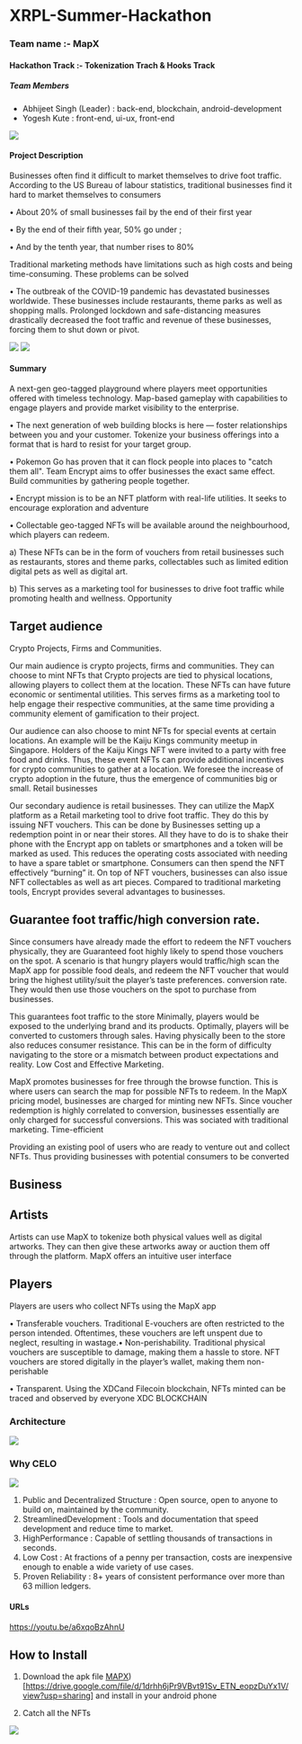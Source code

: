 # XRPL-Summer-Hackathon
### Team name :- MapX
#### Hackathon Track :- Tokenization Trach & Hooks Track


##### Team Members
- Abhijeet Singh (Leader) : back-end, blockchain, android-development
- Yogesh Kute : front-end, ui-ux, front-end

<img src='./screenshot/prot1.jpg' />

#### Project Description
Businesses often find it difficult to market themselves to drive foot traffic. According to the US Bureau of labour statistics, traditional businesses find it hard to market themselves to consumers

• About 20% of small businesses fail by the end of their first year

• By the end of their fifth year, 50% go under ;

•  And by the tenth year, that number rises to 80%

Traditional marketing methods have limitations such as high costs and being time-consuming. These problems can be solved

 • The outbreak of the COVID-19 pandemic has devastated businesses worldwide. These businesses include restaurants, theme parks as well as shopping malls. Prolonged lockdown and safe-distancing measures drastically decreased the foot traffic and revenue of these businesses, forcing them to shut down or pivot.

<img src='./screenshot/prot2.jpg' />

<img src='./screenshot/prot3.jpg' />

#### Summary
A next-gen geo-tagged playground where players meet opportunities offered with timeless technology. Map-based gameplay with capabilities to engage players and provide market visibility to the enterprise.

  • The next generation of web building blocks is here — foster relationships between you and your customer. Tokenize your business offerings into a format that is hard to resist for your target group.


  • Pokemon Go has proven that it can flock people into places to "catch them all". Team Encrypt aims to offer businesses the exact same effect. Build communities by gathering people together.


  • Encrypt mission is to be an NFT platform with real-life utilities. It seeks to encourage exploration and adventure

  • Collectable geo-tagged NFTs will be available around the neighbourhood, which players can redeem.

a) These NFTs can be in the form of vouchers from retail businesses such as restaurants, stores and theme parks, collectables such as limited edition digital pets as well as digital art.

b) This serves as a marketing tool for businesses to drive foot traffic while promoting health and wellness.
Opportunity


## Target audience

Crypto Projects, Firms and Communities.

Our main audience is crypto projects, firms and communities. They can choose to mint NFTs that Crypto projects are tied to physical locations, allowing players to collect them at the location. These NFTs can have future economic or sentimental utilities. This serves firms as a marketing tool to help engage their respective communities, at the same time providing a community element of gamification to their project.

Our audience can also choose to mint NFTs for special events at certain locations. An example will be the Kaiju Kings community meetup in Singapore. Holders of the Kaiju Kings NFT were invited to a party with free food and drinks. Thus, these event NFTs can provide additional incentives for crypto communities to gather at a location. We foresee the increase of crypto adoption in the future, thus the emergence of communities big or small. Retail businesses

Our secondary audience is retail businesses. They can utilize the MapX platform as a Retail marketing tool to drive foot traffic. They do this by issuing NFT vouchers. This can be done by Businesses setting up a redemption point in or near their stores. All they have to do is to shake their phone with the Encrypt app on tablets or smartphones and a token will be marked as used. This reduces the operating costs associated with needing to have a spare tablet or smartphone. Consumers can then spend the NFT effectively “burning” it. On top of NFT vouchers, businesses can also issue NFT collectables as well as art pieces. Compared to traditional marketing tools, Encrypt provides several advantages to businesses.

## Guarantee foot traffic/high conversion rate.

Since consumers have already made the effort to redeem the NFT vouchers physically, they are Guaranteed foot highly likely to spend those vouchers on the spot. A scenario is that hungry players would traffic/high scan the MapX app for possible food deals, and redeem the NFT voucher that would bring the highest utility/suit the player’s taste preferences. conversion rate. They would then use those vouchers on the spot to purchase from businesses.

This guarantees foot traffic to the store Minimally, players would be exposed to the underlying brand and its products. Optimally, players will be converted to customers through sales. Having physically been to the store also reduces consumer resistance. This can be in the form of difficulty navigating to the store or a mismatch between product expectations and reality. Low Cost and Effective Marketing.

MapX promotes businesses for free through the browse function. This is where users can search the map for possible NFTs to redeem. In the MapX pricing model, businesses are charged for minting new NFTs. Since voucher redemption is highly correlated to conversion, businesses essentially are only charged for successful conversions. This was sociated with traditional marketing. Time-efficient

Providing an existing pool of users who are ready to venture out and collect NFTs. Thus providing businesses with potential consumers to be converted

## Business

## Artists

Artists can use MapX to tokenize both physical values well as digital artworks. They can then give these artworks away or auction them off through the platform. MapX offers an intuitive user interface

## Players

Players are users who collect NFTs using the MapX app

• Transferable vouchers. Traditional E-vouchers are often restricted to the person intended. Oftentimes, these vouchers are left unspent due to neglect, resulting in wastage.• Non-perishability. Traditional physical vouchers are susceptible to damage, making them a hassle to store. NFT vouchers are stored digitally in the player’s wallet, making them non-perishable

• Transparent. Using the XDCand Filecoin blockchain, NFTs minted can be traced and observed by everyone XDC BLOCKCHAIN

### Architecture
<img src='./screenshot/arch.jpg' />

### Why CELO
<img src='./screenshot/logo.jpg' />

1. Public and Decentralized Structure : Open source, open to anyone to build on, maintained by the community.
2. StreamlinedDevelopment : Tools and documentation that speed development and reduce time to market.
3. HighPerformance : Capable of settling thousands of transactions in seconds.
4. Low Cost : At fractions of a penny per transaction, costs are inexpensive enough to enable a wide variety of use cases.
5. Proven Reliability : 8+ years of consistent performance over more than 63 million ledgers.


#### URLs
https://youtu.be/a6xqoBzAhnU


## How to Install 
1) Download the apk file [MAPX]([https://drive.google.com/file/d/1drhh6jPr9VBvt91Sv_ETN_eopzDuYx1V/view?usp=sharing])) [https://drive.google.com/file/d/1drhh6jPr9VBvt91Sv_ETN_eopzDuYx1V/view?usp=sharing] and install in your android phone 

2) Catch all the NFTs

<img src='./screenshot/prot4.jpg' />




